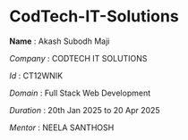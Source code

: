 # CodTech-IT-Solutions

**Name** :  Akash Subodh Maji

*Company* : CODTECH IT SOLUTIONS 

*Id* : CT12WNIK

*Domain* : Full Stack Web Development 

*Duration* : 20th Jan 2025 to 20 Apr 2025

*Mentor* : NEELA SANTHOSH 
